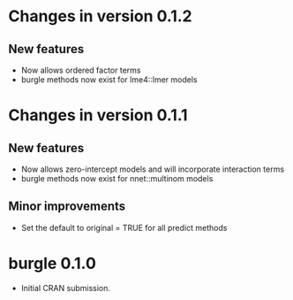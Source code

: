 # Changes in version 0.1.2

## New features

* Now allows ordered factor terms
* burgle methods now exist for lme4::lmer models

# Changes in version 0.1.1

## New features

* Now allows zero-intercept models and will incorporate interaction terms
* burgle methods now exist for nnet::multinom models

## Minor improvements

* Set the default to original = TRUE for all predict methods

# burgle 0.1.0

* Initial CRAN submission.
